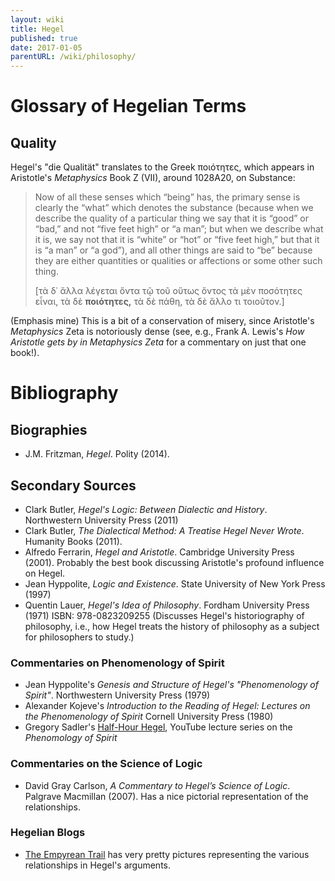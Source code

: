 ```yaml
---
layout: wiki
title: Hegel
published: true
date: 2017-01-05
parentURL: /wiki/philosophy/
---
```


# Glossary of Hegelian Terms

## Quality

Hegel's "die Qualität" translates to the Greek ποιότητες, which appears
in Aristotle's _Metaphysics_ Book  Z (VII), around 1028A20, on Substance:

> Now of all these senses which “being” has, the primary sense is
> clearly the “what” which denotes the substance (because when we
> describe the quality of a particular thing we say that it is “good” or
> “bad,” and not “five feet high” or “a man”; but when we describe what
> it is, we say not that it is “white” or “hot” or “five feet high,” but
> that it is “a man” or “a god”), and all other things are said to “be”
> because they are either quantities or qualities or affections or some
> other such thing.
>
> [τὰ δ᾿ ἄλλα λέγεται ὄντα τῷ τοῦ οὕτως ὄντος τὰ μὲν ποσότητες εἶναι, τὰ
> δὲ **ποιότητες,** τὰ δὲ πάθη, τὰ δὲ ἄλλο τι τοιοῦτον.]

(Emphasis mine) This is a bit of a conservation of misery, since
Aristotle's _Metaphysics_ Zeta is notoriously dense (see, e.g., Frank
A. Lewis's _How Aristotle gets by in Metaphysics Zeta_ for a commentary
on just that one book!).

# Bibliography

## Biographies

- J.M. Fritzman, _Hegel_.
  Polity (2014).

## Secondary Sources

- Clark Butler,
  _Hegel's Logic: Between Dialectic and History_.
  Northwestern University Press (2011)
- Clark Butler,
  _The Dialectical Method: A Treatise Hegel Never Wrote_.
  Humanity Books (2011).
- Alfredo Ferrarin,
  _Hegel and Aristotle_.
  Cambridge University Press (2001).
  Probably the best book discussing Aristotle's profound influence on Hegel.
- Jean Hyppolite, _Logic and Existence_.
  State University of New York Press (1997)
- Quentin Lauer, _Hegel's Idea of Philosophy_.
  Fordham University Press (1971)
  ISBN: 978-0823209255
  (Discusses Hegel's historiography of philosophy, i.e., how Hegel
  treats the history of philosophy as a subject for philosophers to study.)

### Commentaries on Phenomenology of Spirit

- Jean Hyppolite's
  _Genesis and Structure of Hegel's "Phenomenology of Spirit"_.
  Northwestern University Press (1979)
- Alexander Kojeve's
  _Introduction to the Reading of Hegel: Lectures on the Phenomenology of Spirit_ 
  Cornell University Press (1980)
- Gregory Sadler's [Half-Hour Hegel](https://www.youtube.com/playlist?list=PL4gvlOxpKKIgR4OyOt31isknkVH2Kweq2),
  YouTube lecture series on the _Phenomology of Spirit_

### Commentaries on the Science of Logic

- David Gray Carlson,
  _A Commentary to Hegel’s Science of Logic_.
  Palgrave Macmillan (2007).
  Has a nice pictorial representation of the relationships.

### Hegelian Blogs

- [The Empyrean Trail](https://empyreantrail.wordpress.com/)
  has very pretty pictures representing the various relationships in
  Hegel's arguments.
